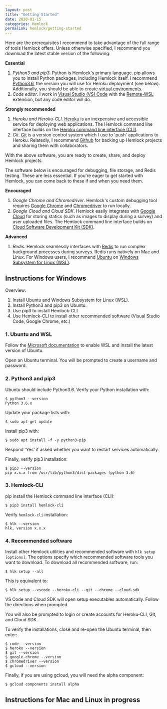 ```yaml
---
layout: post
title: "Getting Started"
date: 2020-01-15
categories: Hemlock
permalink: hemlock/getting-started
---
```


Here are the prerequisites I recommend to take advantage of the full range of tools Hemlock offers. Unless otherwise specified, I recommend you download the latest stable version of the following:

**Essential**
1. *Python3 and pip3*. Python is Hemlock's primary language. pip allows you to install Python packages, including Hemlock itself. I recommend [Python3.6](https://www.python.org/downloads/release/python-366/), the version you will use for Heroku deployment (see below). Additionally, you should be able to create [virtual environments](https://docs.python.org/3/library/venv.html).
2. *Code editor*. I work in [Visual Studio (VS) Code](https://code.visualstudio.com/download) with the [Remote-WSL](https://code.visualstudio.com/docs/remote/wsl) extension, but any code editor will do.

**Strongly recommended**
1. *Heroku and Heroku-CLI*. [Heroku](https://heroku.com/) is an inexpensive and accessible service for deploying web applications. The Hemlock command line interface builds on the [Heroku command line interface (CLI)](https://devcenter.heroku.com/articles/heroku-cli).
2. *Git*. [Git](https://git-scm.com/) is a version control system which I use to 'push' applications to Heroku. Relatedly, I recommend [Github](https://github.com/) for backing up Hemlock projects and sharing them with collaborators.

With the above software, you are ready to create, share, and deploy Hemlock projects.

The software below is encouraged for debugging, file storage, and Redis testing. These are less essential. If you're eager to get started with Hemlock, you can come back to these if and when you need them.

**Encouraged**
1. *Google Chrome and Chromedriver*. Hemlock's custom debugging tool requires [Google Chrome](https://www.google.com/chrome/) and [Chromedriver](https://chromedriver.chromium.org/downloads) to run locally.
2. *Google Cloud and Cloud SDK*. Hemlock easily integrates with [Google Cloud](https://cloud.google.com/) for storing statics (such as images to display during a survey) and user uploaded files. The Hemlock command line interface builds on [Cloud Software Development Kit (SDK)](https://cloud.google.com/sdk/).

**Advanced**
1. *Redis*. Hemlock seamlessly interfaces with [Redis](https://redis.io) to run complex background processes during surveys. Redis runs natively on Mac and Linux. For Windows users, I recommend [Ubuntu](https://ubuntu.com/) on [Windows Subsystem for Linux (WSL)](https://docs.microsoft.com/en-us/windows/wsl/install-win10). 

## Instructions for Windows

Overview:
1. Install Ubuntu and Windows Subsystem for Linux (WSL).
2. Install Python3 and pip3 on Ubuntu.
3. Use pip3 to install Hemlock-CLI
4. Use Hemlock-CLI to install other recommended software (Visual Studio Code, Google Chrome, etc.)

### 1. Ubuntu and WSL

Follow the [Microsoft documentation](https://docs.microsoft.com/en-us/windows/wsl/install-win10) to enable WSL and install the latest version of Ubuntu.

Open an Ubuntu terminal. You will be prompted to create a username and password.

### 2. Python3 and pip3

Ubuntu should include Python3.6. Verify your Python installation with:

```
$ python3 --version
Python 3.6.x
```

Update your package lists with:

```
$ sudo apt-get update
```

Install pip3 with:

```
$ sudo apt install -f -y python3-pip
```

Respond 'Yes' if asked whether you want to restart services automatically.

Finally, verify pip3 installation:

```
$ pip3 --version
pip x.x.x from /usr/lib/python3/dist-packages (python 3.6)
```

### 3. Hemlock-CLI

pip install the Hemlock command line interface (CLI):

```
$ pip3 install hemlock-cli
```

Verify `hemlock-cli` installation:

```
$ hlk --version
hlk, version x.x.x
```

### 4. Recommended software

Install other Hemlock utilities and recommended software with `hlk setup [options]`. The options specify which recommended software tools you want to download. To download all recommended software, run:

```
$ hlk setup --all
```

This is equivalent to:

```
$ hlk setup --vscode --heroku-cli --git --chrome --cloud-sdk
```

VS Code and Cloud SDK will open setup executables automatically. Follow the directions when prompted.

You will also be prompted to login or create accounts for Heroku-CLI, Git, and Cloud SDK.

To verify the installations, close and re-open the Ubuntu terminal, then enter:

```
$ code --version
$ heroku --version
$ git --version
$ google-chrome --version
$ chromedriver --version
$ gcloud --version
```

Finally, if you are using gcloud, you will need the alpha component:

```
$ gcloud components install alpha
```

## Instructions for Mac and Linux in progress